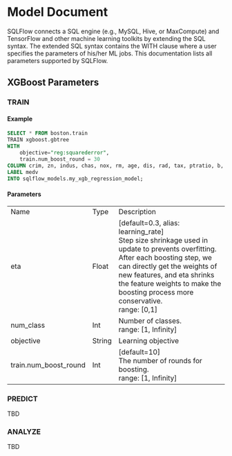 # Model Document

SQLFlow connects a SQL engine (e.g., MySQL, Hive, or MaxCompute) and TensorFlow and other machine learning toolkits by extending the SQL syntax. The extended SQL syntax contains the WITH clause where a user specifies the parameters of his/her ML jobs. This documentation lists all parameters supported by SQLFlow.
## XGBoost Parameters

### TRAIN

#### Example

```SQL
SELECT * FROM boston.train
TRAIN xgboost.gbtree
WITH
    objective="reg:squarederror",
    train.num_boost_round = 30
COLUMN crim, zn, indus, chas, nox, rm, age, dis, rad, tax, ptratio, b, lstat
LABEL medv
INTO sqlflow_models.my_xgb_regression_model;
```

#### Parameters

<table>
<tr>
	<td>Name</td>
	<td>Type</td>
	<td>Description</td>
</tr>
<tr>
	<td>eta</td>
	<td>Float</td>
	<td>[default=0.3, alias: learning_rate]<br>Step size shrinkage used in update to prevents overfitting. After each boosting step, we can directly get the weights of new features, and eta shrinks the feature weights to make the boosting process more conservative.<br>range: [0,1]</td>
</tr>
<tr>
	<td>num_class</td>
	<td>Int</td>
	<td>Number of classes.<br>range: [1, Infinity]</td>
</tr>
<tr>
	<td>objective</td>
	<td>String</td>
	<td>Learning objective</td>
</tr>
<tr>
	<td>train.num_boost_round</td>
	<td>Int</td>
	<td>[default=10]<br>The number of rounds for boosting.<br>range: [1, Infinity]</td>
</tr>
</table>

### PREDICT

TBD

### ANALYZE

TBD


